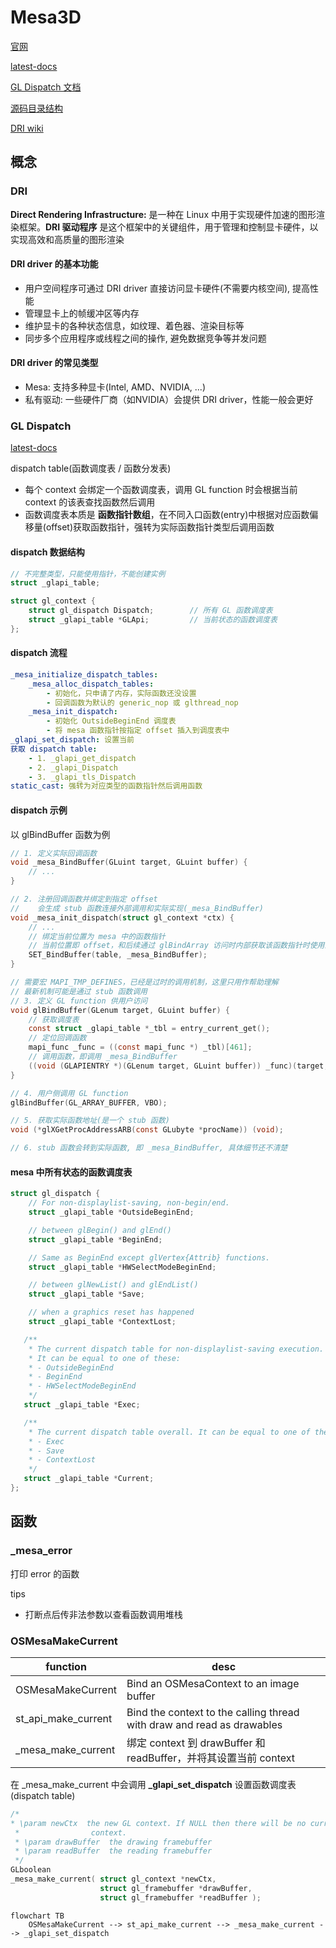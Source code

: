 
# Mesa3D

[官网](https://www.mesa3d.org)

[latest-docs](https://mesa-docs.readthedocs.io/en/latest)

[GL Dispatch 文档](https://docs.mesa3d.org/dispatch.html)

[源码目录结构](https://docs.mesa3d.org/sourcetree.html)

[DRI wiki](https://dri.freedesktop.org/wiki)

## 概念

### DRI

**Direct Rendering Infrastructure:** 是一种在 Linux 中用于实现硬件加速的图形渲染框架。**DRI 驱动程序** 是这个框架中的关键组件，用于管理和控制显卡硬件，以实现高效和高质量的图形渲染

#### DRI driver 的基本功能

* 用户空间程序可通过 DRI driver 直接访问显卡硬件(不需要内核空间), 提高性能
* 管理显卡上的帧缓冲区等内存
* 维护显卡的各种状态信息，如纹理、着色器、渲染目标等
* 同步多个应用程序或线程之间的操作, 避免数据竞争等并发问题

#### DRI driver 的常见类型

* Mesa: 支持多种显卡(Intel, AMD、NVIDIA, ...)
* 私有驱动: 一些硬件厂商（如NVIDIA）会提供 DRI driver，性能一般会更好

### GL Dispatch

[latest-docs](https://mesa-docs.readthedocs.io/en/latest/dispatch.html)

dispatch table(函数调度表 / 函数分发表)

* 每个 context 会绑定一个函数调度表，调用 GL function 时会根据当前 context 的该表查找函数然后调用
* 函数调度表本质是 **函数指针数组**，在不同入口函数(entry)中根据对应函数偏移量(offset)获取函数指针，强转为实际函数指针类型后调用函数

#### dispatch 数据结构

```c
// 不完整类型，只能使用指针，不能创建实例
struct _glapi_table;

struct gl_context {
    struct gl_dispatch Dispatch;        // 所有 GL 函数调度表
    struct _glapi_table *GLApi;         // 当前状态的函数调度表
};
```

#### dispatch 流程

```yml
_mesa_initialize_dispatch_tables:
    _mesa_alloc_dispatch_tables:
        - 初始化，只申请了内存，实际函数还没设置
        - 回调函数为默认的 generic_nop 或 glthread_nop
    _mesa_init_dispatch: 
        - 初始化 OutsideBeginEnd 调度表
        - 将 mesa 函数指针按指定 offset 插入到调度表中
_glapi_set_dispatch: 设置当前
获取 dispatch table:
    - 1. _glapi_get_dispatch
    - 2. _glapi_Dispatch
    - 3. _glapi_tls_Dispatch
static_cast: 强转为对应类型的函数指针然后调用函数
```

#### dispatch 示例

以 glBindBuffer 函数为例

```c
// 1. 定义实际回调函数
void _mesa_BindBuffer(GLuint target, GLuint buffer) {
    // ...
}

// 2. 注册回调函数并绑定到指定 offset
//    会生成 stub 函数连接外部调用和实际实现(_mesa_BindBuffer)
void _mesa_init_dispatch(struct gl_context *ctx) {
    // ...
    // 绑定当前位置为 mesa 中的函数指针
    // 当前位置即 offset，和后续通过 glBindArray 访问时内部获取该函数指针时使用的 offset 应一致
    SET_BindBuffer(table, _mesa_BindBuffer);
}

// 需要宏 MAPI_TMP_DEFINES，已经是过时的调用机制，这里只用作帮助理解
// 最新机制可能是通过 stub 函数调用
// 3. 定义 GL function 供用户访问
void glBindBuffer(GLenum target, GLuint buffer) {
    // 获取调度表
    const struct _glapi_table *_tbl = entry_current_get();
    // 定位回调函数
    mapi_func _func = ((const mapi_func *) _tbl)[461];
    // 调用函数，即调用 _mesa_BindBuffer
    ((void (GLAPIENTRY *)(GLenum target, GLuint buffer)) _func)(target, buffer);
}

// 4. 用户侧调用 GL function
glBindBuffer(GL_ARRAY_BUFFER, VBO);

// 5. 获取实际函数地址(是一个 stub 函数)
void (*glXGetProcAddressARB(const GLubyte *procName)) (void);

// 6. stub 函数会转到实际函数, 即 _mesa_BindBuffer, 具体细节还不清楚
```

#### mesa 中所有状态的函数调度表

```c
struct gl_dispatch {
    // For non-displaylist-saving, non-begin/end.
    struct _glapi_table *OutsideBeginEnd; 

    // between glBegin() and glEnd()
    struct _glapi_table *BeginEnd;

    // Same as BeginEnd except glVertex{Attrib} functions. 
    struct _glapi_table *HWSelectModeBeginEnd;

    // between glNewList() and glEndList()
    struct _glapi_table *Save;

    // when a graphics reset has happened
    struct _glapi_table *ContextLost;

   /**
    * The current dispatch table for non-displaylist-saving execution.
    * It can be equal to one of these:
    * - OutsideBeginEnd
    * - BeginEnd
    * - HWSelectModeBeginEnd
    */
   struct _glapi_table *Exec;

   /**
    * The current dispatch table overall. It can be equal to one of these:
    * - Exec
    * - Save
    * - ContextLost
    */
   struct _glapi_table *Current;
};
```

## 函数

### _mesa_error

打印 error 的函数

tips

* 打断点后传非法参数以查看函数调用堆栈

### OSMesaMakeCurrent

|function |desc
|- |-
|OSMesaMakeCurrent      |Bind an OSMesaContext to an image buffer
|st_api_make_current    |Bind the context to the calling thread with draw and read as drawables
|_mesa_make_current     |绑定 context 到 drawBuffer 和 readBuffer，并将其设置当前 context

在 _mesa_make_current 中会调用 **_glapi_set_dispatch** 设置函数调度表(dispatch table)

```c
/*
* \param newCtx  the new GL context. If NULL then there will be no current GL
 *                context.
 * \param drawBuffer  the drawing framebuffer
 * \param readBuffer  the reading framebuffer
 */
GLboolean
_mesa_make_current( struct gl_context *newCtx,
                    struct gl_framebuffer *drawBuffer,
                    struct gl_framebuffer *readBuffer );

```

```mermaid
flowchart TB
    OSMesaMakeCurrent --> st_api_make_current --> _mesa_make_current --> _glapi_set_dispatch
```
